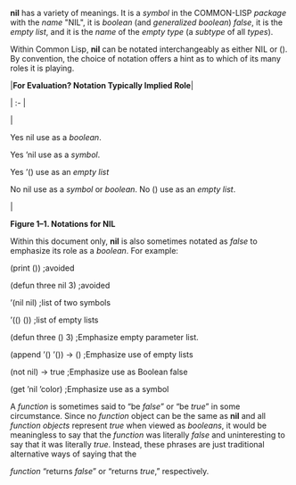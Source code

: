  



**nil** has a variety of meanings. It is a *symbol* in the COMMON-LISP *package* with the *name* "NIL", it is *boolean* (and *generalized boolean*) *false*, it is the *empty list*, and it is the *name* of the *empty type* (a *subtype* of all *types*). 



Within Common Lisp, **nil** can be notated interchangeably as either NIL or (). By convention, the choice of notation offers a hint as to which of its many roles it is playing.  







|**For Evaluation? Notation Typically Implied Role**|

| :- |

|<p>Yes nil use as a *boolean*. </p><p>Yes ’nil use as a *symbol*. </p><p>Yes ’() use as an *empty list* </p><p>No nil use as a *symbol* or *boolean*. No () use as an *empty list*.</p>|





**Figure 1–1. Notations for NIL** 



Within this document only, **nil** is also sometimes notated as *false* to emphasize its role as a *boolean*. For example: 



(print ()) ;avoided 



(defun three nil 3) ;avoided 



’(nil nil) ;list of two symbols 



’(() ()) ;list of empty lists 



(defun three () 3) ;Emphasize empty parameter list. 



(append ’() ’()) → () ;Emphasize use of empty lists 



(not nil) → true ;Emphasize use as Boolean false 



(get ’nil ’color) ;Emphasize use as a symbol 



A *function* is sometimes said to “be *false*” or “be *true*” in some circumstance. Since no *function* object can be the same as **nil** and all *function objects* represent *true* when viewed as *booleans*, it would be meaningless to say that the *function* was literally *false* and uninteresting to say that it was literally *true*. Instead, these phrases are just traditional alternative ways of saying that the 



*function* “returns *false*” or “returns *true*,” respectively. 



